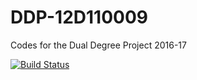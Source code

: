 # DDP-12D110009
Codes for the Dual Degree Project 2016-17

[![Build Status](https://travis-ci.org/piyushdivyankar1994/DDP-12D110009.png)](https://travis-ci.org/piyushdivyankar1994/DDP-12D110009)
